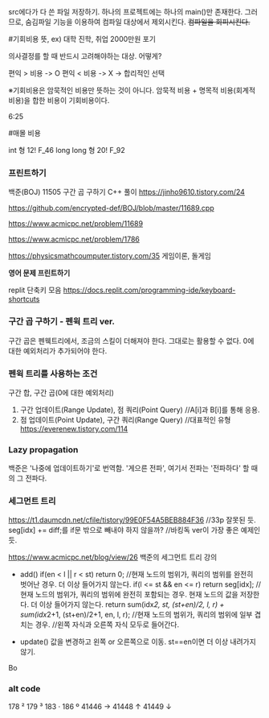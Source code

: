 src에다가 다 쓴 파일 저장하기.
하나의 프로젝트에는 하나의 main()만 존재한다.
그러므로, 숨김파일 기능을 이용하여 컴파일 대상에서 제외시킨다.
~~컴파일을 회피시킨다.~~

#기회비용
뜻,
ex) 대학 진학, 취업 2000만원 포기

의사결정를 할 때 반드시 고려해야하는 대상.
어떻게?

편익 > 비용 -> O
편익 < 비용 -> X
-> 합리적인 선택

※기회비용은 암묵적인 비용만 뜻하는 것이 아니다.
암묵적 비용 + 명목적 비용(회계적 비용)을 합한 비용이 기회비용이다.

6:25

#매몰 비용



int 형 
	12! 
	F_46
long long 형 
	20! 
	F_92
	


### 프린트하기
백준(BOJ) 11505 구간 곱 구하기 C++ 풀이
https://jinho9610.tistory.com/24

https://github.com/encrypted-def/BOJ/blob/master/11689.cpp

https://www.acmicpc.net/problem/11689

https://www.acmicpc.net/problem/1786


https://physicsmathcoumputer.tistory.com/35
게임이론, 돌게임

**영어 문제 프린트하기**



replit 단축키 모음
https://docs.replit.com/programming-ide/keyboard-shortcuts


### 구간 곱 구하기 - 펜윅 트리 ver.
구간 곱은 펜웩트리에서, 조금의 스킬이 더해져야 한다. 그대로는 활용할 수 없다.
0에 대한 예외처리가 추가되어야 한다.

### 펜윅 트리를 사용하는 조건
구간 합, 구간 곱(0에 대한 예외처리)
1. 구간 업데이트(Range Update), 점 쿼리(Point Query)	//A[i]과 B[i]를 통해 응용.
2. 점 업데이트(Point Update), 구간 쿼리(Range Query)	//대표적인 유형
https://everenew.tistory.com/114

### Lazy propagation
백준은 '나중에 업데이트하기'로 번역함.
'게으른 전파', 여기서 전파는 '전파하다' 할 때의 그 전파다.

### 세그먼트 트리
https://t1.daumcdn.net/cfile/tistory/99E0F54A5BEB884F36
//33p 잘못된 듯. seg[idx] += diff;를 if문 밖으로 빼내야 하지 않을까?
//바킹독 ver이 가장 좋은 예제인 듯.

https://www.acmicpc.net/blog/view/26
백준의 세그먼트 트리 강의

- add()
if(en < l || r < st) return 0;	//현재 노드의 범위가, 쿼리의 범위를 완전히 벗어난 경우. 더 이상 들어가지 않는다.
if(l <= st && en <= r) return seg[idx];	//현재 노드의 범위가, 쿼리의 범위에 완전히 포함되는 경우. 현재 노드의 값을 저장한다. 더 이상 들어가지 않는다.
return sum(idx*2, st, (st+en)/2, l, r) + sum(idx*2+1, (st+en)/2+1, en, l, r);	//현재 노드의 범위가, 쿼리의 범위에 일부 겹치는 경우.
//왼쪽 자식과 오른쪽 자식 모두로 들어간다.

- update()
값을 변경하고 왼쪽 or 오른쪽으로 이동.
st==en이면 더 이상 내려가지 않기.

Bo

### alt code
178 ²
179 ³
183 ·
186 º
41446 →
41448 ↑
41449 ↓